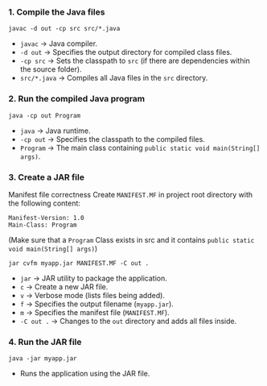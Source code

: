 ### 1. **Compile the Java files**

   ```shell
   javac -d out -cp src src/*.java
   ```

- `javac` → Java compiler.
- `-d out` → Specifies the output directory for compiled class files.
- `-cp src` → Sets the classpath to `src` (if there are dependencies within the source folder).
- `src/*.java` → Compiles all Java files in the `src` directory.

### 2. **Run the compiled Java program**

   ```shell
   java -cp out Program
   ```

- `java` → Java runtime.
- `-cp out` → Specifies the classpath to the compiled files.
- `Program` → The main class containing `public static void main(String[] args)`.

### 3. **Create a JAR file**

Manifest file correctness
Create `MANIFEST.MF` in project root directory with the following content:

   ```
   Manifest-Version: 1.0
   Main-Class: Program
   ```

(Make sure that a `Program` Class exists in src and it contains `public static void main(String[] args)`)

   ```shell
   jar cvfm myapp.jar MANIFEST.MF -C out .
   ```

- `jar` → JAR utility to package the application.
- `c` → Create a new JAR file.
- `v` → Verbose mode (lists files being added).
- `f` → Specifies the output filename (`myapp.jar`).
- `m` → Specifies the manifest file (`MANIFEST.MF`).
- `-C out .` → Changes to the `out` directory and adds all files inside.

### 4. **Run the JAR file**

   ```shell
   java -jar myapp.jar
   ```

- Runs the application using the JAR file.